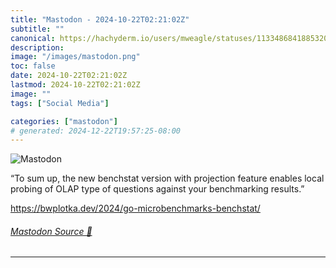 ```yaml
---
title: "Mastodon - 2024-10-22T02:21:02Z"
subtitle: ""
canonical: https://hachyderm.io/users/mweagle/statuses/113348684188532072
description:
image: "/images/mastodon.png"
toc: false
date: 2024-10-22T02:21:02Z
lastmod: 2024-10-22T02:21:02Z
image: ""
tags: ["Social Media"]

categories: ["mastodon"]
# generated: 2024-12-22T19:57:25-08:00
---
```

![Mastodon](/images/mastodon.png)

<p>“To sum up, the new benchstat version with projection feature enables local probing of OLAP type of questions against your benchmarking results.”</p><p><a href="https://bwplotka.dev/2024/go-microbenchmarks-benchstat/" target="_blank" rel="nofollow noopener noreferrer" translate="no"><span class="invisible">https://</span><span class="ellipsis">bwplotka.dev/2024/go-microbenc</span><span class="invisible">hmarks-benchstat/</span></a></p>


###### [Mastodon Source 🐘](https://hachyderm.io/@mweagle/113348684188532072)

___
